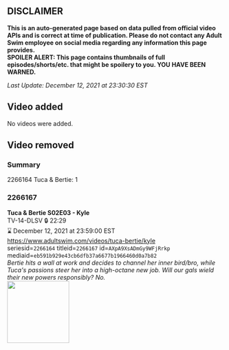 ## DISCLAIMER
**This is an auto-generated page based on data pulled from official video APIs and is correct at time of publication. Please do not contact any Adult Swim employee on social media regarding any information this page provides.**  
**SPOILER ALERT: This page contains thumbnails of full episodes/shorts/etc. that might be spoilery to you. YOU HAVE BEEN WARNED.**  

_Last Update: December 12, 2021 at 23:30:30 EST_
## Video added
No videos were added.  
## Video removed
### Summary
2266164 Tuca & Bertie: 1  
### 2266167
**Tuca & Bertie S02E03 - Kyle**  
TV-14-DLSV 🔒 22:29  
⌛ December 12, 2021 at 23:59:00 EST  
https://www.adultswim.com/videos/tuca-bertie/kyle  
seriesid=`2266164` titleid=`2266167` id=`AXpA9XsADmGy9WFjRrkp` mediaid=`eb591b929e43cb6dfb37a6677b1966460d0a7b82`  
_Bertie hits a wall at work and decides to channel her inner bird/bro, while Tuca's passions steer her into a high-octane new job. Will our gals wield their new powers responsibly? No._  
<a href="https://media.cdn.adultswim.com/uploads/20210625/thumbnails/2_2162514458-TucaAndBertie_203_Kyle.png"><img src="https://media.cdn.adultswim.com/uploads/20210625/thumbnails/2_2162514458-TucaAndBertie_203_Kyle.png" height="144px" /></a>
